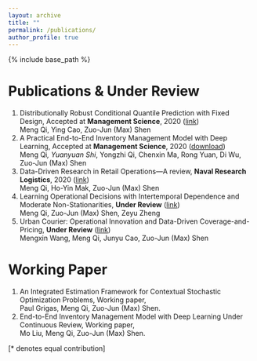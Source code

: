 ```yaml
---
layout: archive
title: ""
permalink: /publications/
author_profile: true
---
```

{% include base_path %} 

# Publications & Under Review
1. Distributionally Robust Conditional Quantile Prediction with Fixed Design, Accepted at **Management Science**, 2020 ([link](https://papers.ssrn.com/sol3/papers.cfm?abstract_id=3397450))     
Meng Qi, Ying Cao, Zuo-Jun (Max) Shen
1. A Practical End-to-End Inventory Management Model with Deep Learning, Accepted at **Management Science**, 2020 ([download](http://alicemengqi.github.io/site/files/End_to_End_revision3-10.pdf))    
Meng Qi<sup>*</sup>, Yuanyuan Shi<sup>*</sup>, Yongzhi Qi, Chenxin Ma, Rong Yuan, Di Wu, Zuo-Jun (Max) Shen
1. Data-Driven Research in Retail Operations—A review, **Naval Research Logistics**, 2020 ([link](https://onlinelibrary.wiley.com/doi/full/10.1002/nav.21949))   
Meng Qi, Ho-Yin Mak, Zuo-Jun (Max) Shen
1. Learning Operational Decisions with Intertemporal Dependence and Moderate Non-Stationarities, **Under Review** ([link](https://papers.ssrn.com/sol3/papers.cfm?abstract_id=3648615))     
Meng Qi, Zuo-Jun (Max) Shen, Zeyu Zheng
1. Urban Courier: Operational Innovation and Data-Driven Coverage-and-Pricing, **Under Review** ([link](https://papers.ssrn.com/sol3/papers.cfm?abstract_id=3678317))     
Mengxin Wang, Meng Qi, Junyu Cao, Zuo-Jun (Max) Shen


# Working Paper
1. An Integrated Estimation Framework for Contextual Stochastic Optimization Problems, Working paper,      
Paul Grigas, Meng Qi, Zuo-Jun (Max) Shen.
1. End-to-End Inventory Management Model with Deep Learning Under Continuous Review, Working paper,       
Mo Liu, Meng Qi, Zuo-Jun (Max) Shen.

[\* denotes equal contribution]

<!-- {% if author.googlescholar %}
  You can also find my articles on <u><a href="{{author.googlescholar}}">my Google Scholar profile</a>.</u>
{% endif %}

{% include base_path %}

{% for post in site.publications reversed %}
  {% include archive-single.html %}
{% endfor %}
 -->
